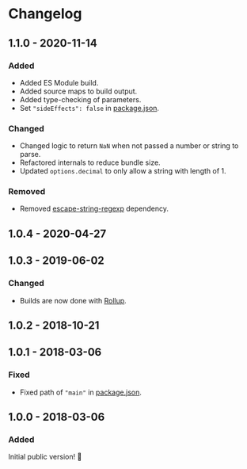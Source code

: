 # Changelog

## 1.1.0 - 2020-11-14

### Added

- Added ES Module build.
- Added source maps to build output.
- Added type-checking of parameters.
- Set `"sideEffects": false` in [package.json](./package.json).

### Changed

- Changed logic to return `NaN` when not passed a number or string to parse.
- Refactored internals to reduce bundle size.
- Updated `options.decimal` to only allow a string with length of 1.

### Removed

- Removed [escape-string-regexp](https://www.npmjs.com/package/escape-string-regexp) dependency.

## 1.0.4 - 2020-04-27

## 1.0.3 - 2019-06-02

### Changed

- Builds are now done with [Rollup](http://rollupjs.org).

## 1.0.2 - 2018-10-21

## 1.0.1 - 2018-03-06

### Fixed

- Fixed path of `"main"` in [package.json](./package.json).

## 1.0.0 - 2018-03-06

### Added

Initial public version! :tada:
